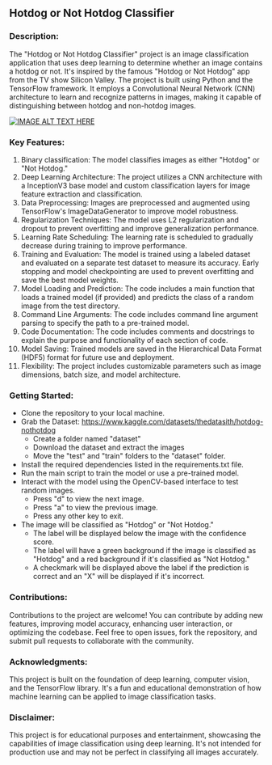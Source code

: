 ## Hotdog or Not Hotdog Classifier

### Description:
The "Hotdog or Not Hotdog Classifier" project is an image classification application that uses deep learning to determine whether an image contains a hotdog or not. It's inspired by the famous "Hotdog or Not Hotdog" app from the TV show Silicon Valley. The project is built using Python and the TensorFlow framework. It employs a Convolutional Neural Network (CNN) architecture to learn and recognize patterns in images, making it capable of distinguishing between hotdog and non-hotdog images.

[![IMAGE ALT TEXT HERE](https://img.youtube.com/vi/vIci3C4JkL0/0.jpg)](https://www.youtube.com/watch?v=vIci3C4JkL0)

### Key Features:

1. Binary classification: The model classifies images as either "Hotdog" or "Not Hotdog."
2. Deep Learning Architecture: The project utilizes a CNN architecture with a InceptionV3 base model and custom classification layers for image feature extraction and classification.
3. Data Preprocessing: Images are preprocessed and augmented using TensorFlow's ImageDataGenerator to improve model robustness.
4. Regularization Techniques: The model uses L2 regularization and dropout to prevent overfitting and improve generalization performance.
5. Learning Rate Scheduling: The learning rate is scheduled to gradually decrease during training to improve performance.
6. Training and Evaluation: The model is trained using a labeled dataset and evaluated on a separate test dataset to measure its accuracy. Early stopping and model checkpointing are used to prevent overfitting and save the best model weights.
7. Model Loading and Prediction: The code includes a main function that loads a trained model (if provided) and predicts the class of a random image from the test directory.
8. Command Line Arguments: The code includes command line argument parsing to specify the path to a pre-trained model.
9. Code Documentation: The code includes comments and docstrings to explain the purpose and functionality of each section of code.
11. Model Saving: Trained models are saved in the Hierarchical Data Format (HDF5) format for future use and deployment.
12. Flexibility: The project includes customizable parameters such as image dimensions, batch size, and model architecture.

### Getting Started:

- Clone the repository to your local machine.
- Grab the Dataset: https://www.kaggle.com/datasets/thedatasith/hotdog-nothotdog
    - Create a folder named "dataset"
    - Download the dataset and extract the images
    - Move the "test" and "train" folders to the "dataset" folder.
- Install the required dependencies listed in the requirements.txt file.
- Run the main script to train the model or use a pre-trained model.
- Interact with the model using the OpenCV-based interface to test random images.
    - Press "d" to view the next image.
    - Press "a" to view the previous image.
    - Press any other key to exit.
- The image will be classified as "Hotdog" or "Not Hotdog."
    - The label will be displayed below the image with the confidence score.
    - The label will have a green background if the image is classified as "Hotdog" and a red background if it's classified as "Not Hotdog."
    - A checkmark will be displayed above the label if the prediction is correct and an "X" will be displayed if it's incorrect.

### Contributions:
Contributions to the project are welcome! You can contribute by adding new features, improving model accuracy, enhancing user interaction, or optimizing the codebase. Feel free to open issues, fork the repository, and submit pull requests to collaborate with the community.

### Acknowledgments:
This project is built on the foundation of deep learning, computer vision, and the TensorFlow library. It's a fun and educational demonstration of how machine learning can be applied to image classification tasks.

### Disclaimer:
This project is for educational purposes and entertainment, showcasing the capabilities of image classification using deep learning. It's not intended for production use and may not be perfect in classifying all images accurately.
